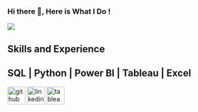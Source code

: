 ### Hi there 👋, Here is What I Do !
  ![](https://www.kdnuggets.com/wp-content/uploads/analytics-suite.png)


## Skills and Experience 



## SQL | Python | Power BI | Tableau | Excel




[<img src='https://cdn.jsdelivr.net/npm/simple-icons@3.0.1/icons/github.svg' alt='github' height='40'>](https://github.com/https://github.com/HuthaifaAlhamad)  [<img src='https://cdn.jsdelivr.net/npm/simple-icons@3.0.1/icons/linkedin.svg' alt='linkedin' height='40'>](https://www.linkedin.com/in/huthaifa-alhamad//)  [<img src='https://cdn.jsdelivr.net/npm/simple-icons@3.0.1/icons/tableau.svg' alt='tableau' height='40'>](https://public.tableau.com/app/profile/huthaifa.alhamad)  





